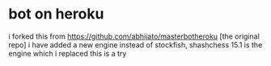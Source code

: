 # bot on heroku
i forked this from https://github.com/abhijato/masterbotheroku [the original repo]
i have added a new engine instead of stockfish, shashchess 15.1 is the engine which i replaced
this is a try 
